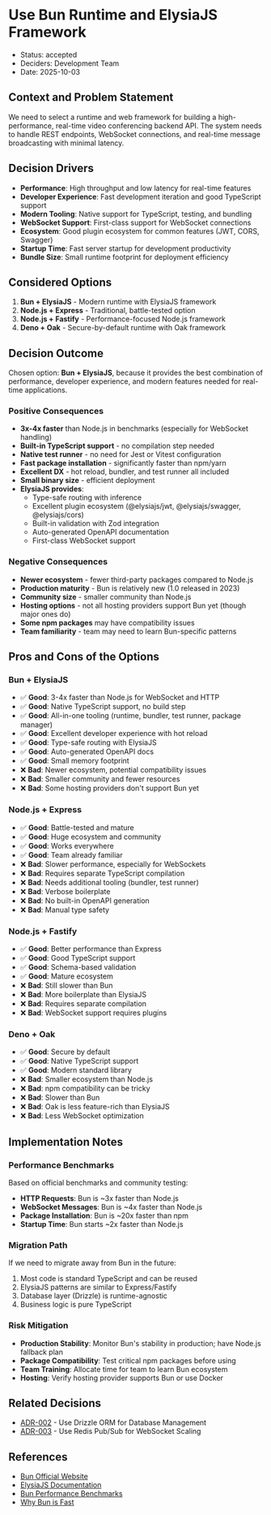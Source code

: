 # Use Bun Runtime and ElysiaJS Framework

- Status: accepted
- Deciders: Development Team
- Date: 2025-10-03

## Context and Problem Statement

We need to select a runtime and web framework for building a high-performance, real-time video conferencing backend API. The system needs to handle REST endpoints, WebSocket connections, and real-time message broadcasting with minimal latency.

## Decision Drivers

- **Performance**: High throughput and low latency for real-time features
- **Developer Experience**: Fast development iteration and good TypeScript support
- **Modern Tooling**: Native support for TypeScript, testing, and bundling
- **WebSocket Support**: First-class support for WebSocket connections
- **Ecosystem**: Good plugin ecosystem for common features (JWT, CORS, Swagger)
- **Startup Time**: Fast server startup for development productivity
- **Bundle Size**: Small runtime footprint for deployment efficiency

## Considered Options

1. **Bun + ElysiaJS** - Modern runtime with ElysiaJS framework
2. **Node.js + Express** - Traditional, battle-tested option
3. **Node.js + Fastify** - Performance-focused Node.js framework
4. **Deno + Oak** - Secure-by-default runtime with Oak framework

## Decision Outcome

Chosen option: **Bun + ElysiaJS**, because it provides the best combination of performance, developer experience, and modern features needed for real-time applications.

### Positive Consequences

- **3x-4x faster** than Node.js in benchmarks (especially for WebSocket handling)
- **Built-in TypeScript support** - no compilation step needed
- **Native test runner** - no need for Jest or Vitest configuration
- **Fast package installation** - significantly faster than npm/yarn
- **Excellent DX** - hot reload, bundler, and test runner all included
- **Small binary size** - efficient deployment
- **ElysiaJS provides**:
  - Type-safe routing with inference
  - Excellent plugin ecosystem (@elysiajs/jwt, @elysiajs/swagger, @elysiajs/cors)
  - Built-in validation with Zod integration
  - Auto-generated OpenAPI documentation
  - First-class WebSocket support

### Negative Consequences

- **Newer ecosystem** - fewer third-party packages compared to Node.js
- **Production maturity** - Bun is relatively new (1.0 released in 2023)
- **Community size** - smaller community than Node.js
- **Hosting options** - not all hosting providers support Bun yet (though major ones do)
- **Some npm packages** may have compatibility issues
- **Team familiarity** - team may need to learn Bun-specific patterns

## Pros and Cons of the Options

### Bun + ElysiaJS

- ✅ **Good**: 3-4x faster than Node.js for WebSocket and HTTP
- ✅ **Good**: Native TypeScript support, no build step
- ✅ **Good**: All-in-one tooling (runtime, bundler, test runner, package manager)
- ✅ **Good**: Excellent developer experience with hot reload
- ✅ **Good**: Type-safe routing with ElysiaJS
- ✅ **Good**: Auto-generated OpenAPI docs
- ✅ **Good**: Small memory footprint
- ❌ **Bad**: Newer ecosystem, potential compatibility issues
- ❌ **Bad**: Smaller community and fewer resources
- ❌ **Bad**: Some hosting providers don't support Bun yet

### Node.js + Express

- ✅ **Good**: Battle-tested and mature
- ✅ **Good**: Huge ecosystem and community
- ✅ **Good**: Works everywhere
- ✅ **Good**: Team already familiar
- ❌ **Bad**: Slower performance, especially for WebSockets
- ❌ **Bad**: Requires separate TypeScript compilation
- ❌ **Bad**: Needs additional tooling (bundler, test runner)
- ❌ **Bad**: Verbose boilerplate
- ❌ **Bad**: No built-in OpenAPI generation
- ❌ **Bad**: Manual type safety

### Node.js + Fastify

- ✅ **Good**: Better performance than Express
- ✅ **Good**: Good TypeScript support
- ✅ **Good**: Schema-based validation
- ✅ **Good**: Mature ecosystem
- ❌ **Bad**: Still slower than Bun
- ❌ **Bad**: More boilerplate than ElysiaJS
- ❌ **Bad**: Requires separate compilation
- ❌ **Bad**: WebSocket support requires plugins

### Deno + Oak

- ✅ **Good**: Secure by default
- ✅ **Good**: Native TypeScript support
- ✅ **Good**: Modern standard library
- ❌ **Bad**: Smaller ecosystem than Node.js
- ❌ **Bad**: npm compatibility can be tricky
- ❌ **Bad**: Slower than Bun
- ❌ **Bad**: Oak is less feature-rich than ElysiaJS
- ❌ **Bad**: Less WebSocket optimization

## Implementation Notes

### Performance Benchmarks

Based on official benchmarks and community testing:

- **HTTP Requests**: Bun is ~3x faster than Node.js
- **WebSocket Messages**: Bun is ~4x faster than Node.js
- **Package Installation**: Bun is ~20x faster than npm
- **Startup Time**: Bun starts ~2x faster than Node.js

### Migration Path

If we need to migrate away from Bun in the future:

1. Most code is standard TypeScript and can be reused
2. ElysiaJS patterns are similar to Express/Fastify
3. Database layer (Drizzle) is runtime-agnostic
4. Business logic is pure TypeScript

### Risk Mitigation

- **Production Stability**: Monitor Bun's stability in production; have Node.js fallback plan
- **Package Compatibility**: Test critical npm packages before using
- **Team Training**: Allocate time for team to learn Bun ecosystem
- **Hosting**: Verify hosting provider supports Bun or use Docker

## Related Decisions

- [ADR-002](002-drizzle-orm.md) - Use Drizzle ORM for Database Management
- [ADR-003](003-redis-pubsub-websocket-scaling.md) - Use Redis Pub/Sub for WebSocket Scaling

## References

- [Bun Official Website](https://bun.sh)
- [ElysiaJS Documentation](https://elysiajs.com)
- [Bun Performance Benchmarks](https://bun.sh/docs/benchmarks)
- [Why Bun is Fast](https://bun.sh/blog/bun-v1.0#fast)
